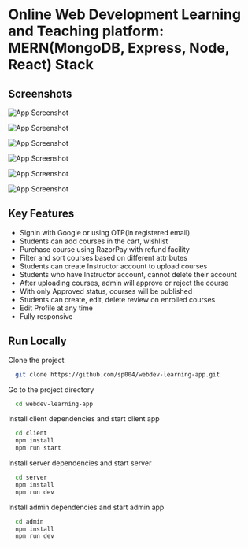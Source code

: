 # Online Web Development Learning and Teaching platform: MERN(MongoDB, Express, Node, React) Stack

## Screenshots

![App Screenshot](https://res.cloudinary.com/dh4nb9zjl/image/upload/v1695055626/webdevskool/github%20screenshots/home_ics93p.png)

![App Screenshot](https://res.cloudinary.com/dh4nb9zjl/image/upload/v1695055990/webdevskool/github%20screenshots/course3_ublln5.png)

![App Screenshot](https://res.cloudinary.com/dh4nb9zjl/image/upload/v1695055625/webdevskool/github%20screenshots/course2_pqrapz.png)

![App Screenshot](https://res.cloudinary.com/dh4nb9zjl/image/upload/v1695055991/webdevskool/github%20screenshots/mycourses_j1ntmn.png)

![App Screenshot](https://res.cloudinary.com/dh4nb9zjl/image/upload/v1695055780/webdevskool/github%20screenshots/create-course_eflacs.png)

![App Screenshot](https://res.cloudinary.com/dh4nb9zjl/image/upload/v1695056937/webdevskool/github%20screenshots/admin_sjoyav.png)

## Key Features

- Signin with Google or using OTP(in registered email)
- Students can add courses in the cart, wishlist
- Purchase course using RazorPay with refund facility
- Filter and sort courses based on different attributes
- Students can create Instructor account to upload courses
- Students who have Instructor account, cannot delete their account
- After uploading courses, admin will approve or reject the course
- With only Approved status, courses will be published
- Students can create, edit, delete review on enrolled courses
- Edit Profile at any time
- Fully responsive

## Run Locally

Clone the project

```bash
  git clone https://github.com/sp004/webdev-learning-app.git
```

Go to the project directory

```bash
  cd webdev-learning-app
```

Install client dependencies and start client app

```bash
  cd client
  npm install
  npm run start
```

Install server dependencies and start server

```bash
  cd server
  npm install
  npm run dev
```

Install admin dependencies and start admin app

```bash
  cd admin
  npm install
  npm run dev
```
